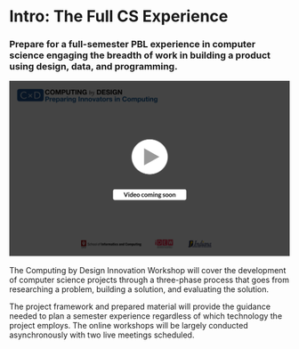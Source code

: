 # Intro: The Full CS Experience

### Prepare for a full-semester PBL experience in computer science engaging the breadth of work in building a product using design, data, and programming.

![](../.gitbook/assets/vidcoming.png)

The Computing by Design Innovation Workshop will cover the development of computer science projects through a three-phase process that goes from researching a problem, building a solution, and evaluating the solution. 

The project framework and prepared material will provide the guidance needed to plan a semester experience regardless of which technology the project employs. The online workshops will be largely conducted asynchronously with two live meetings scheduled. 

